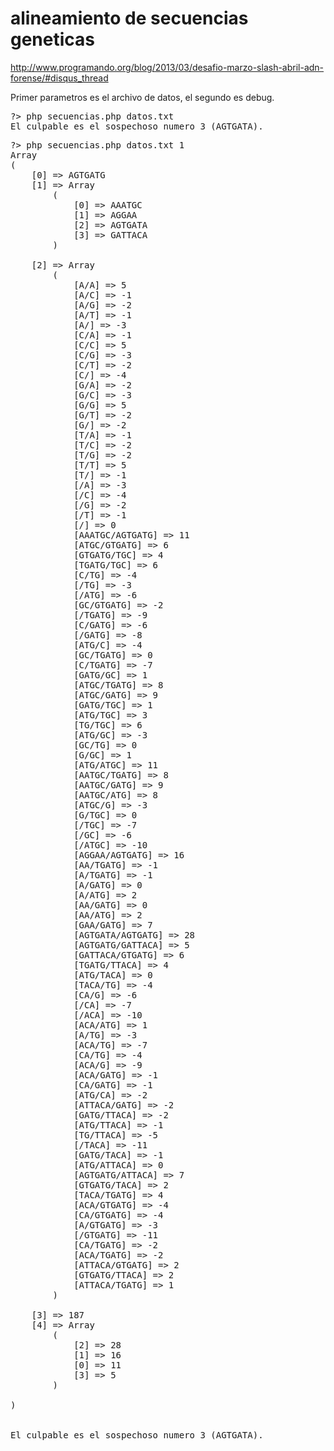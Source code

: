 alineamiento de secuencias geneticas
========

http://www.programando.org/blog/2013/03/desafio-marzo-slash-abril-adn-forense/#disqus_thread

Primer parametros es el archivo de datos, el segundo es debug.

<pre>
?> php secuencias.php datos.txt
El culpable es el sospechoso numero 3 (AGTGATA).
</pre>

<pre>
?> php secuencias.php datos.txt 1
Array
(
    [0] => AGTGATG
    [1] => Array
        (
            [0] => AAATGC
            [1] => AGGAA
            [2] => AGTGATA
            [3] => GATTACA
        )

    [2] => Array
        (
            [A/A] => 5
            [A/C] => -1
            [A/G] => -2
            [A/T] => -1
            [A/] => -3
            [C/A] => -1
            [C/C] => 5
            [C/G] => -3
            [C/T] => -2
            [C/] => -4
            [G/A] => -2
            [G/C] => -3
            [G/G] => 5
            [G/T] => -2
            [G/] => -2
            [T/A] => -1
            [T/C] => -2
            [T/G] => -2
            [T/T] => 5
            [T/] => -1
            [/A] => -3
            [/C] => -4
            [/G] => -2
            [/T] => -1
            [/] => 0
            [AAATGC/AGTGATG] => 11
            [ATGC/GTGATG] => 6
            [GTGATG/TGC] => 4
            [TGATG/TGC] => 6
            [C/TG] => -4
            [/TG] => -3
            [/ATG] => -6
            [GC/GTGATG] => -2
            [/TGATG] => -9
            [C/GATG] => -6
            [/GATG] => -8
            [ATG/C] => -4
            [GC/TGATG] => 0
            [C/TGATG] => -7
            [GATG/GC] => 1
            [ATGC/TGATG] => 8
            [ATGC/GATG] => 9
            [GATG/TGC] => 1
            [ATG/TGC] => 3
            [TG/TGC] => 6
            [ATG/GC] => -3
            [GC/TG] => 0
            [G/GC] => 1
            [ATG/ATGC] => 11
            [AATGC/TGATG] => 8
            [AATGC/GATG] => 9
            [AATGC/ATG] => 8
            [ATGC/G] => -3
            [G/TGC] => 0
            [/TGC] => -7
            [/GC] => -6
            [/ATGC] => -10
            [AGGAA/AGTGATG] => 16
            [AA/TGATG] => -1
            [A/TGATG] => -1
            [A/GATG] => 0
            [A/ATG] => 2
            [AA/GATG] => 0
            [AA/ATG] => 2
            [GAA/GATG] => 7
            [AGTGATA/AGTGATG] => 28
            [AGTGATG/GATTACA] => 5
            [GATTACA/GTGATG] => 6
            [TGATG/TTACA] => 4
            [ATG/TACA] => 0
            [TACA/TG] => -4
            [CA/G] => -6
            [/CA] => -7
            [/ACA] => -10
            [ACA/ATG] => 1
            [A/TG] => -3
            [ACA/TG] => -7
            [CA/TG] => -4
            [ACA/G] => -9
            [ACA/GATG] => -1
            [CA/GATG] => -1
            [ATG/CA] => -2
            [ATTACA/GATG] => -2
            [GATG/TTACA] => -2
            [ATG/TTACA] => -1
            [TG/TTACA] => -5
            [/TACA] => -11
            [GATG/TACA] => -1
            [ATG/ATTACA] => 0
            [AGTGATG/ATTACA] => 7
            [GTGATG/TACA] => 2
            [TACA/TGATG] => 4
            [ACA/GTGATG] => -4
            [CA/GTGATG] => -4
            [A/GTGATG] => -3
            [/GTGATG] => -11
            [CA/TGATG] => -2
            [ACA/TGATG] => -2
            [ATTACA/GTGATG] => 2
            [GTGATG/TTACA] => 2
            [ATTACA/TGATG] => 1
        )

    [3] => 187
    [4] => Array
        (
            [2] => 28
            [1] => 16
            [0] => 11
            [3] => 5
        )

)


El culpable es el sospechoso numero 3 (AGTGATA).
</pre>
